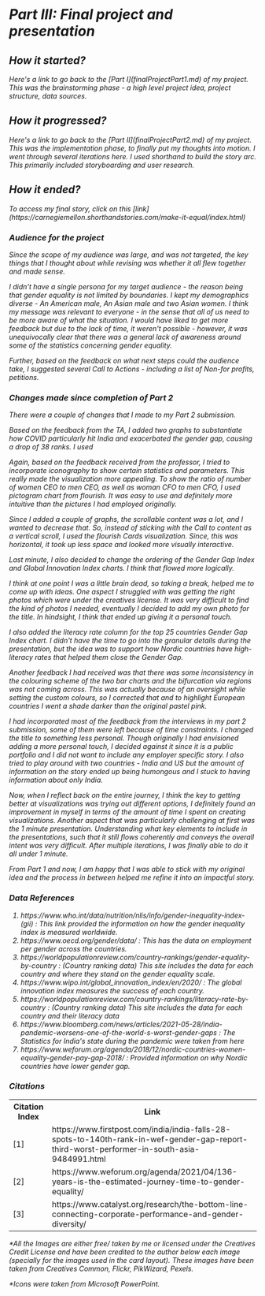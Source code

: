 <i><h1>Part III: Final project and presentation</h1>

<h2>How it started?</h2>
<p>Here's a link to go back to the [Part I](finalProjectPart1.md) of my project. This was the brainstorming phase - a high level project idea, project structure, data sources.</p>

<h2>How it progressed?</h2>
<p>Here's a link to go back to the [Part II](finalProjectPart2.md) of my project. This was the implementation phase, to finally put my thoughts into motion. I went through several iterations here. I used shorthand to build the story arc. This primarily included storyboarding and user research. </p>

<h2>How it ended?</h2>
<p>To access my final story, click on this [link](https://carnegiemellon.shorthandstories.com/make-it-equal/index.html)</p>

<h3><i>Audience for the project</i></h3>

<p>Since the scope of my audience  was large, and was not targeted, the key things that I thought about while revising was whether it all flew together and made sense. 

I didn't have a single persona for my target audience - the reason being that gender equality is not limited by boundaries. I kept my demographics diverse - An American male, An Asian male and two Asian women. I think my message was relevant to everyone - in the sense that all of us need to be more aware of what the situation. I would have liked to get more feedback but due to the lack of time, it weren't possible - however, it was unequivocally clear that there was a general lack of awareness around some of the statistics concerning gender equality. 

Further, based on the feedback on what next steps could the audience take, I suggested several Call to Actions - including a list of Non-for profits, petitions.</p>

<h3><i>Changes made since completion of Part 2</i></h3>

<p>There were a couple of changes that I made to my Part 2 submission. 

Based on the feedback from the TA, I added two graphs to substantiate how COVID particularly hit India and exacerbated the gender gap, causing a drop of 38 ranks. 
I used 

Again, based on the feedback received from the professor, I tried to incorporate iconography to show certain statistics and parameters. 
This really made the visualization more appealing. 
To show the ratio of number of women CEO to men CEO, as well as woman CFO to men CFO, I used pictogram chart from flourish. It was easy to use and definitely more intuitive than the pictures I had employed originally.

Since I added a couple of graphs, the scrollable content was a lot, and I wanted to decrease that. So, instead of sticking with the Call to content as a vertical scroll, I used the flourish Cards visualization. Since, this was horizontal, it took up less space and looked more visually interactive. 

Last minute, I also decided to change the ordering of the Gender Gap Index and Global Innovation Index charts. I think that flowed more logically. 

I think at one point I was a little brain dead, so taking a break, helped me to come up with ideas. 
One aspect I struggled with was getting the right photos which were under the creatives license. It was very difficult to find the kind of photos I needed, eventually I decided to add my own photo for the title. In hindsight, I think that ended up giving it a personal touch. 

I also added the literacy rate column for the top 25 countries Gender Gap Index chart. I didn't have the time to go into the granular details during the presentation, but the idea was to support how Nordic countries have high-literacy rates that helped them close the Gender Gap. 

Another feedback I had received was that there was some inconsistency in the colouring scheme of the two bar charts and the bifurcation via regions was not coming across. This was actually because of an oversight while setting the custom colours, so I corrected that and to highlight European countries I went a shade darker than the original pastel pink. 

I had incorporated most of the feedback from the interviews in my part 2 submission, some of them were left because of time constraints. I changed the title to something less personal. Though originally I had envisioned adding a more personal touch, I decided against it since it is a public portfolio and I did not want to include any employer specific story. I also tried to play around with two countries - India and US but the amount of information on the story ended up being humongous and I stuck to having information about only India.

Now, when I reflect back on the entire journey, I think the key to getting better at visualizations was trying out different options, I definitely found an improvement in myself in terms of the amount of time I spent on creating visualizations. Another aspect that was particularly challenging at first was the 1 minute presentation. Understanding what key elements to include in the presentations, such that it still flows coherently and conveys the overall intent was very difficult. After multiple iterations, I was finally able to do it all under 1 minute. 

From Part 1 and now, I am happy that I was able to stick with my original idea and the process in between helped me refine it into an impactful story.</p>

  <h3>Data References</h3>
  <ol>
    <li>https://www.who.int/data/nutrition/nlis/info/gender-inequality-index-(gii) : This link provided the information on how the gender inequality index is measured worldwide.</li>
    <li>https://www.oecd.org/gender/data/ : This has the data on employment per gender across the countries.</li>
    <li>https://worldpopulationreview.com/country-rankings/gender-equality-by-country : (Country ranking data) This site includes the data for each country and where they stand on the gender equality scale.</li>
    <li>https://www.wipo.int/global_innovation_index/en/2020/ : The global innovation index measures the success of each country.</li>
    <li>https://worldpopulationreview.com/country-rankings/literacy-rate-by-country : (Country ranking data) This site includes the data for each country and their literacy data</li>
    <li>https://www.bloomberg.com/news/articles/2021-05-28/india-pandemic-worsens-one-of-the-world-s-worst-gender-gaps : The Statistics for India's state during the pandemic were taken from here</li>
    <li>https://www.weforum.org/agenda/2018/12/nordic-countries-women-equality-gender-pay-gap-2018/ : Provided information on why Nordic countries have lower gender gap.</li>
</ol>

  
  <h3>Citations</h3>
  <table>
  <tr>
    <th>Citation Index</th>
    <th>Link</th>
  </tr>
  <tr>
    <td> [1]	</td>
    <td>https://www.firstpost.com/india/india-falls-28-spots-to-140th-rank-in-wef-gender-gap-report-third-worst-performer-in-south-asia-9484991.html</td>
  </tr>
  <tr>
    <td> [2] </td>
    <td>https://www.weforum.org/agenda/2021/04/136-years-is-the-estimated-journey-time-to-gender-equality/</td>
  </tr>
    <tr>
    <td> [3] </td>
    <td>https://www.catalyst.org/research/the-bottom-line-connecting-corporate-performance-and-gender-diversity/</td>
  </tr>
</table>

   
<p>*All the Images are either free/ taken by me or licensed under the Creatives Credit License and have been credited to the author below each image (specially for the images used in the card layout). These images have been taken from Creatives Common, Flickr, PikWizard, Pexels.</p>
  
  <p>*Icons were taken from Microsoft PowerPoint.</p></i>

